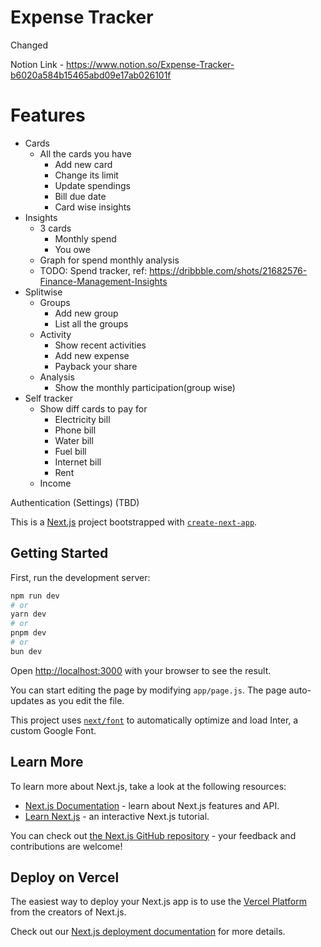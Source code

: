 # Expense Tracker

Changed

Notion Link - https://www.notion.so/Expense-Tracker-b6020a584b15465abd09e17ab026101f

# Features

- Cards
    - All the cards you have
        - Add new card
        - Change its limit
        - Update spendings
        - Bill due date
        - Card wise insights
- Insights
    - 3 cards
        - Monthly spend
        - You owe
    - Graph for spend monthly analysis
    - TODO: Spend tracker, ref: https://dribbble.com/shots/21682576-Finance-Management-Insights
- Splitwise
    - Groups
        - Add new group
        - List all the groups
    - Activity
        - Show recent activities
        - Add new expense
        - Payback your share
    - Analysis
        - Show the monthly participation(group wise)
- Self tracker
    - Show diff cards to pay for
        - Electricity bill
        - Phone bill
        - Water bill
        - Fuel bill
        - Internet bill
        - Rent
    - Income
    

Authentication (Settings) (TBD)














This is a [Next.js](https://nextjs.org/) project bootstrapped with [`create-next-app`](https://github.com/vercel/next.js/tree/canary/packages/create-next-app).

## Getting Started

First, run the development server:

```bash
npm run dev
# or
yarn dev
# or
pnpm dev
# or
bun dev
```

Open [http://localhost:3000](http://localhost:3000) with your browser to see the result.

You can start editing the page by modifying `app/page.js`. The page auto-updates as you edit the file.

This project uses [`next/font`](https://nextjs.org/docs/basic-features/font-optimization) to automatically optimize and load Inter, a custom Google Font.

## Learn More

To learn more about Next.js, take a look at the following resources:

- [Next.js Documentation](https://nextjs.org/docs) - learn about Next.js features and API.
- [Learn Next.js](https://nextjs.org/learn) - an interactive Next.js tutorial.

You can check out [the Next.js GitHub repository](https://github.com/vercel/next.js/) - your feedback and contributions are welcome!

## Deploy on Vercel

The easiest way to deploy your Next.js app is to use the [Vercel Platform](https://vercel.com/new?utm_medium=default-template&filter=next.js&utm_source=create-next-app&utm_campaign=create-next-app-readme) from the creators of Next.js.

Check out our [Next.js deployment documentation](https://nextjs.org/docs/deployment) for more details.

